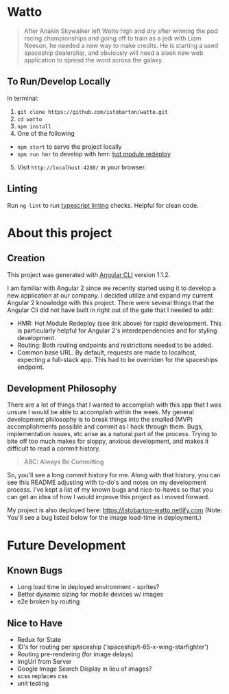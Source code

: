 # Watto

>After Anakin Skywalker left Watto high and dry after winning the pod racing championships and going off to train as a jedi with Liam Neeson, he needed a new way to make credits. He is starting a used spaceship dealership, and obviously will need a sleek new web application to spread the word across the galaxy.

## To Run/Develop Locally
In terminal:
1. `git clone https://github.com/istobarton/watto.git`
2. `cd watto` 
3. `npm install`
4.  One of the following
  * `npm start` to serve the project locally
  * `npm run hmr` to develop with hmr: [hot module redeploy](https://medium.com/@beeman/tutorial-enable-hmr-in-angular-cli-apps-1b0d13b80130)
5. Visit `http://localhost:4200/` in your browser.

## Linting

Run `ng lint` to run [typescript linting](https://palantir.github.io/tslint/) checks. Helpful for clean code.

# About this project

## Creation
This project was generated with [Angular CLI](https://github.com/angular/angular-cli) version 1.1.2.

I am familiar with Angular 2 since we recently started using it to develop a new application at our company. I decided utilize and expand my current Angular 2 knowledge with this project. There were several things that the Angular Cli did not have built in right out of the gate that I needed to add: 
* HMR: Hot Module Redeploy (see link above) for rapid development. This is particularly helpful for Angular 2's interdependencies and for styling development.
* Routing: Both routing endpoints and restrictions needed to be added. 
* Common base URL. By default, requests are made to localhost, expecting a full-stack app. This had to be overriden for the spaceships endpoint.

## Development Philosophy

There are a lot of things that I wanted to accomplish with this app that I was unsure I would be able to accomplish within the week. My general development philosophy is to break things into the smalled (MVP) accomplishments possible and commit as I hack through them. Bugs, implementation issues, etc arise as a natural part of the process. Trying to bite off too much makes for sloppy, anxious development, and makes it difficult to read a commit history.

>ABC: Always Be Committing

So, you'll see a long commit history for me. Along with that history, you can see this README adjusting with to-do's and notes on my development process. I've kept a list of my known bugs and nice-to-haves so that you can get an idea of how I would improve this project as I moved forward. 

My project is also deployed here: https://istobarton-watto.netlify.com
(Note: You'll see a bug listed below for the image load-time in deployment.)

# Future Development

## Known Bugs
* Long load time in deployed environment - sprites?
* Better dynamic sizing for mobile devices w/ images
* e2e broken by routing

## Nice to Have
* Redux for State
* ID's for routing per spaceship ('spaceship/t-65-x-wing-starfighter')
* Routing pre-rendering (for image delays)
* ImgUrl from Server
* Google Image Search Display in lieu of images?
* scss replaces css
* unit testing



